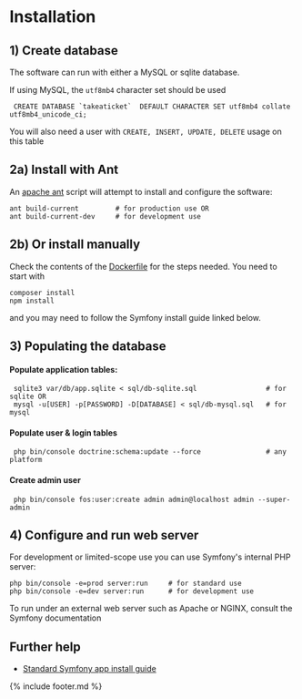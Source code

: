 Installation
============

## 1) Create database 

The software can run with either a MySQL or sqlite database.

If using MySQL, the `utf8mb4` character set should be used

     CREATE DATABASE `takeaticket`  DEFAULT CHARACTER SET utf8mb4 collate utf8mb4_unicode_ci;

You will also need a user with `CREATE, INSERT, UPDATE, DELETE` usage on this table

## 2a) Install with Ant

An [apache ant](http://ant.apache.org) script will attempt to install and configure the software:

    ant build-current         # for production use OR
    ant build-current-dev     # for development use

## 2b) Or install manually
    
Check the contents of the [Dockerfile](https://github.com/parsingphase/takeAticket/blob/master/Dockerfile) 
for the steps needed. You need to start with    
    
    composer install
    npm install    
    
and you may need to follow the Symfony install guide linked below.    
 
## 3) Populating the database

#### Populate application tables:
 
     sqlite3 var/db/app.sqlite < sql/db-sqlite.sql                 # for sqlite OR  
     mysql -u[USER] -p[PASSWORD] -D[DATABASE] < sql/db-mysql.sql   # for mysql

#### Populate user & login tables     
     
     php bin/console doctrine:schema:update --force                # any platform
      
#### Create admin user
     
     php bin/console fos:user:create admin admin@localhost admin --super-admin
     
## 4) Configure and run web server     

For development or limited-scope use you can use Symfony's internal PHP server:

    php bin/console -e=prod server:run     # for standard use
    php bin/console -e=dev server:run      # for development use     
    
To run under an external web server such as Apache or NGINX, consult the Symfony documentation    

## Further help

 - [Standard Symfony app install guide](http://symfony.com/doc/current/deployment.html) 

{% include footer.md %}